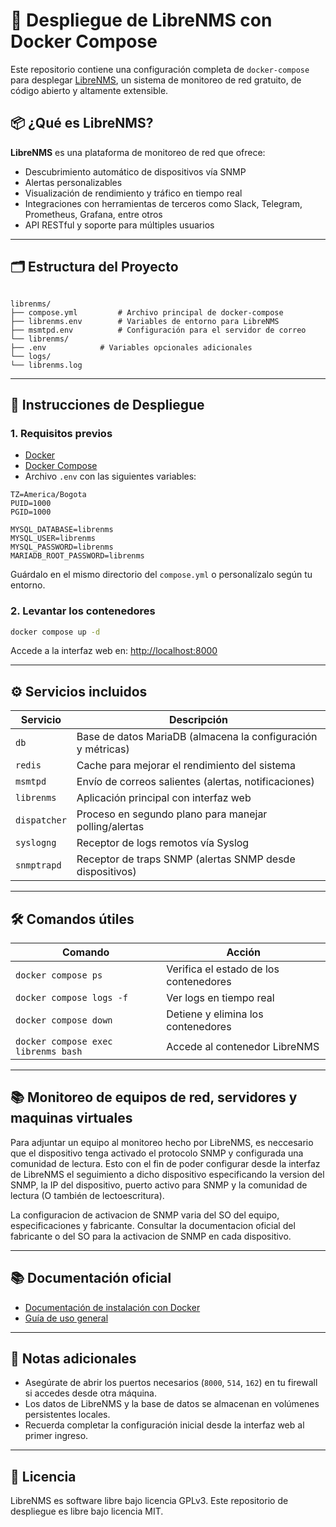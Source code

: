 # 📡 Despliegue de LibreNMS con Docker Compose

Este repositorio contiene una configuración completa de `docker-compose` para desplegar [LibreNMS](https://www.librenms.org/), un sistema de monitoreo de red gratuito, de código abierto y altamente extensible.

## 📦 ¿Qué es LibreNMS?

**LibreNMS** es una plataforma de monitoreo de red que ofrece:

- Descubrimiento automático de dispositivos vía SNMP
- Alertas personalizables
- Visualización de rendimiento y tráfico en tiempo real
- Integraciones con herramientas de terceros como Slack, Telegram, Prometheus, Grafana, entre otros
- API RESTful y soporte para múltiples usuarios

---

## 🗂️ Estructura del Proyecto

```

librenms/
├── compose.yml         # Archivo principal de docker-compose
├── librenms.env        # Variables de entorno para LibreNMS
├── msmtpd.env          # Configuración para el servidor de correo
└── librenms/
├── .env            # Variables opcionales adicionales
└── logs/
└── librenms.log

````

---

## 🚀 Instrucciones de Despliegue

### 1. Requisitos previos

- [Docker](https://docs.docker.com/get-docker/)
- [Docker Compose](https://docs.docker.com/compose/)
- Archivo `.env` con las siguientes variables:

```env
TZ=America/Bogota
PUID=1000
PGID=1000

MYSQL_DATABASE=librenms
MYSQL_USER=librenms
MYSQL_PASSWORD=librenms
MARIADB_ROOT_PASSWORD=librenms
````

Guárdalo en el mismo directorio del `compose.yml` o personalízalo según tu entorno.

### 2. Levantar los contenedores

```bash
docker compose up -d
```

Accede a la interfaz web en: [http://localhost:8000](http://localhost:8000)

---

## ⚙️ Servicios incluidos

| Servicio     | Descripción                                                  |
| ------------ | ------------------------------------------------------------ |
| `db`         | Base de datos MariaDB (almacena la configuración y métricas) |
| `redis`      | Cache para mejorar el rendimiento del sistema                |
| `msmtpd`     | Envío de correos salientes (alertas, notificaciones)         |
| `librenms`   | Aplicación principal con interfaz web                        |
| `dispatcher` | Proceso en segundo plano para manejar polling/alertas        |
| `syslogng`   | Receptor de logs remotos vía Syslog                          |
| `snmptrapd`  | Receptor de traps SNMP (alertas SNMP desde dispositivos)     |

---

## 🛠️ Comandos útiles

| Comando                             | Acción                                 |
| ----------------------------------- | -------------------------------------- |
| `docker compose ps`                 | Verifica el estado de los contenedores |
| `docker compose logs -f`            | Ver logs en tiempo real                |
| `docker compose down`               | Detiene y elimina los contenedores     |
| `docker compose exec librenms bash` | Accede al contenedor LibreNMS          |

---

## 📚 Monitoreo de equipos de red, servidores y maquinas virtuales

Para adjuntar un equipo al monitoreo hecho por LibreNMS, es neccesario que el dispositivo tenga activado el protocolo SNMP 
y configurada una comunidad de lectura. Esto con el fin de poder configurar desde la interfaz de LibreNMS el seguimiento a dicho
dispositivo especificando la version del SNMP, la IP del dispositivo, puerto activo para SNMP y la comunidad de lectura (O también de lectoescritura).

La configuracion de activacion de SNMP varia del SO del equipo, especificaciones y fabricante. Consultar la documentacion oficial del fabricante o
del SO para la activacion de SNMP en cada dispositivo.

---

## 📚 Documentación oficial

* [Documentación de instalación con Docker](https://docs.librenms.org/Installation/Install-LibreNMS-Using-Docker/)
* [Guía de uso general](https://docs.librenms.org/)

---

## 📌 Notas adicionales

* Asegúrate de abrir los puertos necesarios (`8000`, `514`, `162`) en tu firewall si accedes desde otra máquina.
* Los datos de LibreNMS y la base de datos se almacenan en volúmenes persistentes locales.
* Recuerda completar la configuración inicial desde la interfaz web al primer ingreso.

---

## 🧾 Licencia

LibreNMS es software libre bajo licencia GPLv3. Este repositorio de despliegue es libre bajo licencia MIT.
